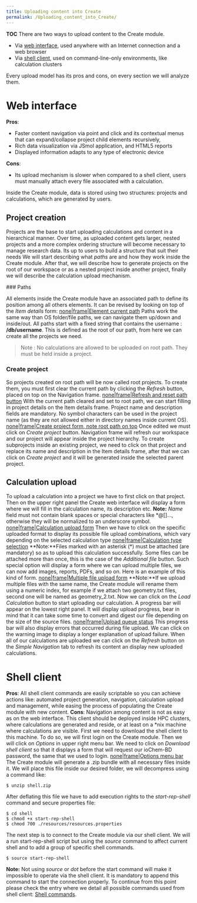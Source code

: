 ```yaml
---
title: Uploading content into Create
permalink: /Uploading_content_into_Create/
---
```


__TOC__ There are two ways to upload content to the Create module.

-   Via [web interface](/#webupload "wikilink"), used anywhere with an Internet connection and a web browser
-   Via [shell client](/#shellupload "wikilink"), used on command-line-only environments, like calculation clusters

Every upload model has its pros and cons, on every section we will analyze them. <span id="webupload"></span>

Web interface
=============

**Pros**:

-   Faster content navigation via point and click and its contextual menus that can expand/collapse project child elements recursively,
-   Rich data visualization via JSmol application, and HTML5 reports
-   Displayed information adapts to any type of electronic device

**Cons**:

-   Its upload mechanism is slower when compared to a shell client, users must manually attach every file associated with a calculation.

Inside the Create module, data is stored using two structures: projects and calculations, which are generated by users.

Project creation
----------------

Projects are the base to start uploading calculations and content in a hierarchical manner. Over time, as uploaded content gets larger, nested projects and a more complex ordering structure will become necessary to manage research data. Its up to users to build a structure that suit their needs
We will start describing what *paths* are and how they work inside the Create module. After that, we will describe how to generate projects on the root of our workspace or as a nested project inside another project, finally we will describe the calculation upload mechanism.

<div id="paths">
</div>
### Paths

All elements inside the Create module have an associated path to define its position among all others elements. It can be revised by looking on top of the *Item details* form: [none|frame|Element current path](/File:CreateDetailsPath.png "wikilink") Paths work the same way than OS folder/file paths, we can navigate them up/down and inside/out.
All paths start with a fixed string that contains the username : **/db/username**. This is defined as the root of our path, from here we can create all the projects we need.

> Note : No calculations are allowed to be uploaded on root path. They must be held inside a project.

### Create project

So projects created on root path will be now called root projects. To create them, you must first clear the current path by clicking the *Refresh* button, placed on top on the Navigation frame. [none|frame|Refresh and reset path button](/File:CreateNavigationTreeRefresh.png "wikilink") With the current path cleared and set to root path, we can start filling in project details on the Item details frame.
Project name and description fields are mandatory. No symbol characters can be used in the project name (as they are not allowed either in directory names inside current OS). [none|frame|Create project form, note root path on top](/File:CreateItemDetailsCreateProject.png "wikilink") Once edited we must click on *Create project* button. Navigation frame will refresh our workspace and our project will appear inside the project hierarchy.
To create subprojects inside an existing project, we need to click on that project and replace its name and description in the Item details frame, after that we can click on *Create project* and it will be generated inside the selected parent project.

Calculation upload
------------------

To upload a calculation into a project we have to first click on that project. Then on the upper right panel the Create web interface will display a form where we will fill in the calculation name, its description etc.
**Note:** *Name* field must not contain blank spaces or special characters like \*@\[\]..., otherwise they will be normalized to an underscore symbol.
[none|frame|Calculation upload form](/File:WebUploadForm.png "wikilink")
Then we have to click on the specific uploaded format to display its possible file upload combinations, which vary depending on the selected calculation type
[none|frame|Calculation type selection](/File:WebUploadForm2.png "wikilink")
**Note:**Files marked with an asterisk (\*) must be attached (are mandatory) so as to upload this calculation successfully.
Some files can be attached more than once, this is the case of the *Additional file* button. Such special option will display a form where we can upload multiple files, we can now add images, reports, PDFs, and so on. Here is an example of this kind of form.
[none|frame|Multiple file upload form](/File:WebUploadForm3.png "wikilink")
**Note:**If we upload multiple files with the same name, the Create module will rename them using a numeric index, for example if we attach two geometry.txt files, second one will be named as geometry_2.txt.
Now we can click on the *Load Calculation* button to start uploading our calculation. A progress bar will appear on the lowest right panel. It will display upload progress, bear in mind that it can take some time to convert and digest our file depending on the size of the source files.
[none|frame|Upload queue status](/File:WebUploadForm4.png "wikilink")
This progress bar will also display errors that occurred during file upload. We can click on the warning image to display a longer explanation of upload failure.
When all of our calculations are uploaded we can click on the *Refresh* button on the *Simple Navigation* tab to refresh its content an display new uploaded calculations. <span id="shellupload">

Shell client
============

**Pros**: All shell client commands are easily scriptable so you can achieve actions like: automated project generation, navigation, calculation upload and management, while easing the process of populating the Create module with new content. **Cons**: Navigation among content is not as easy as on the web interface. <span id="shellupload"></span> This client should be deployed inside HPC clusters, where calculations are generated and reside, or at least on a \*nix machine where calculations are visible.
First we need to download the shell client to this machine. To do so, we will first login on the Create module. Then we will click on *Options* in upper right menu bar. We need to click on *Download shell client* so that it displays a form that will request our ioChem-BD password, the same that we used to login.
[none|frame|Options menu bar](/File:WebUploadForm5.png "wikilink")
The Create module will generate a .zip bundle with all necessary files inside it. We will place this file inside our desired folder, we will decompress using a command like:

    $ unzip shell.zip

After deflating this file we have to add execution rights to the *start-rep-shell* command and secure properties file:

    $ cd shell
    $ chmod +x start-rep-shell
    $ chmod 700 ./resources/resources.properties

The next step is to connect to the Create module via our shell client. We will a run start-rep-shell script but using the *source* command to affect current shell and to add a group of specific shell commands.

    $ source start-rep-shell

**Note:** Not using *source* or *dot* before the start command will make it impossible to operate via the shell client. It is mandatory to append this command to start the connection properly.
To continue from this point please check the entry where we detail all possible commands used from shell client: [Shell commands](/Shell_commands "wikilink").